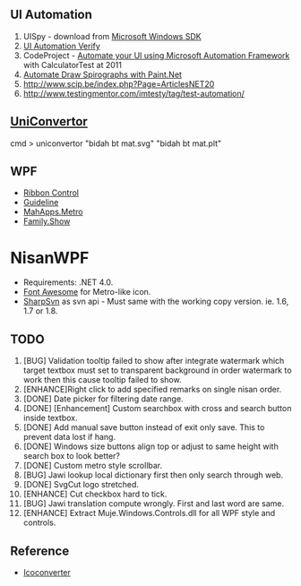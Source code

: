 UI Automation
---------------
1. UISpy - download from [Microsoft Windows SDK](http://blogs.msdn.com/b/windowssdk/archive/2008/02/18/where-is-uispy-exe.aspx)
2. [UI Automation Verify](http://uiautomationverify.codeplex.com/)
3. CodeProject - [Automate your UI using Microsoft Automation Framework](http://www.codeproject.com/Articles/141842/Automate-your-UI-using-Microsoft-Automation-Framew) with CalculatorTest at 2011
4. [Automate Draw Spirographs with Paint.Net](http://blog.functionalfun.net/2009/06/introduction-to-ui-automation-with.html)
5. http://www.scip.be/index.php?Page=ArticlesNET20
6. http://www.testingmentor.com/imtesty/tag/test-automation/


[UniConvertor](http://sk1project.org/)
--------------
cmd > uniconvertor "bidah bt mat.svg" "bidah bt mat.plt"


WPF
-------
- [Ribbon Control](http://msdn.microsoft.com/en-us/library/ff799534.aspx)
- [Guideline](http://msdn.microsoft.com/en-us/library/cc872782.aspx)
- [MahApps.Metro](http://mahapps.com/)
- [Family.Show](http://familyshow.codeplex.com/)


NisanWPF
========
- Requirements: .NET 4.0.
- [Font Awesome](http://fortawesome.github.io/Font-Awesome/) for Metro-like icon.
- [SharpSvn](https://sharpsvn.open.collab.net/) as svn api - Must same with the working copy version. ie. 1.6, 1.7 or 1.8.

TODO
----
1. [BUG] Validation tooltip failed to show after integrate watermark which target textbox must set to transparent background in order watermark to work then this cause tooltip failed to show.
2. [ENHANCE]Right click to add specified remarks on single nisan order.
3. [DONE] Date picker for filtering date range.
4. [DONE] [Enhancement] Custom searchbox with cross and search button inside textbox.
5. [DONE] Add manual save button instead of exit only save. This to prevent data lost if hang.
6. [DONE] Windows size buttons align top or adjust to same height with search box to look better?
7. [DONE] Custom metro style scrollbar.
8. [BUG] Jawi lookup local dictionary first then only search through web.
9. [DONE] SvgCut logo stretched.
10. [ENHANCE] Cut checkbox hard to tick.
11. [BUG] Jawi translation compute wrongly. First and last word are same.
12. [ENHANCE] Extract Muje.Windows.Controls.dll for all WPF style and controls.

Reference
-----------
- [Icoconverter](http://www.icoconverter.com/)